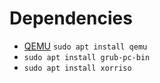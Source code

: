 # Dependencies

 * [QEMU](http://www.qemu-project.org/) `sudo apt install qemu`
 * `sudo apt install grub-pc-bin`
 * `sudo apt install xorriso`
